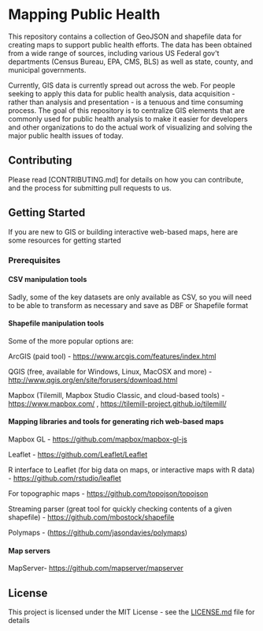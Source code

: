 # Mapping Public Health
This repository contains a collection of GeoJSON and shapefile data for creating maps to support public health efforts.  The data has been obtained from a wide range of sources, including various US Federal gov't departments (Census Bureau, EPA, CMS, BLS) as well as state, county, and municipal governments.

Currently, GIS data is currently spread out across the web.  For people seeking to apply this data for public health analysis, data acquisition - rather than analysis and presentation - is a tenuous and time consuming process.  The goal of this repository is to centralize GIS elements that are commonly used for public health analysis to make it easier for developers and other organizations to do the actual work of visualizing and solving the major public health issues of today.


## Contributing

Please read [CONTRIBUTING.md] for details on how you can contribute, and the process for submitting pull requests to us.


## Getting Started

If you are new to GIS or building interactive web-based maps, here are some resources for getting started

### Prerequisites

#### CSV manipulation tools

Sadly, some of the key datasets are only available as CSV, so you will need to be able to transform as necessary and save as DBF or Shapefile format

#### Shapefile manipulation tools

Some of the more popular options are:

ArcGIS (paid tool) - https://www.arcgis.com/features/index.html

QGIS (free, available for Windows, Linux, MacOSX and more) - http://www.qgis.org/en/site/forusers/download.html

Mapbox (Tilemill, Mapbox Studio Classic, and cloud-based tools) - https://www.mapbox.com/ , https://tilemill-project.github.io/tilemill/ 

#### Mapping libraries and tools for generating rich web-based maps

Mapbox GL - https://github.com/mapbox/mapbox-gl-js

Leaflet - https://github.com/Leaflet/Leaflet

R interface to Leaflet (for big data on maps, or interactive maps with R data) - https://github.com/rstudio/leaflet

For topographic maps - https://github.com/topojson/topojson

Streaming parser (great tool for quickly checking contents of a given shapefile) - https://github.com/mbostock/shapefile

Polymaps - (https://github.com/jasondavies/polymaps)

#### Map servers

MapServer- https://github.com/mapserver/mapserver


## License

This project is licensed under the MIT License - see the [LICENSE.md](LICENSE.md) file for details

